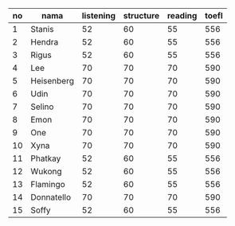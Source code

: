 |no |nama      |listening|structure|reading|toefl|
|---|----------|---------|---------|-------|-----|
|1  |Stanis    |52       |60       |55     |556  |
|2  |Hendra    |52       |60       |55     |556  |
|3  |Rigus     |52       |60       |55     |556  |
|4  |Lee       |70       |70       |70     |590  |
|5  |Heisenberg|70       |70       |70     |590  |
|6  |Udin      |70       |70       |70     |590  |
|7  |Selino    |70       |70       |70     |590  |
|8  |Emon      |70       |70       |70     |590  |
|9  |One       |70       |70       |70     |590  |
|10 |Xyna      |70       |70       |70     |590  |
|11 |Phatkay   |52       |60       |55     |556  |
|12 |Wukong    |52       |60       |55     |556  |
|13 |Flamingo  |52       |60       |55     |556  |
|14 |Donnatello|70       |70       |70     |590  |
|15 |Soffy     |52       |60       |55     |556  |
